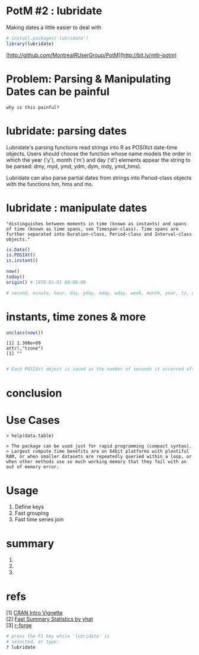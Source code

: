 PotM #2 : lubridate
========================================================
 
Making dates a little easier to deal with


```r
# install.packages('lubridate')
library(lubridate)
```

[http://github.com/MontrealRUserGroup/PotM](http://bit.ly/mtlr-potm)

Problem: Parsing & Manipulating Dates can be painful
================
  ```
why is this painful?

```

lubridate: parsing dates
================
  Lubridate's parsing functions read strings into R as POSIXct date-time objects. Users should choose the function whose name models the order in which the year ('y'), month ('m') and day ('d') elements appear the string to be parsed: dmy, myd, ymd, ydm, dym, mdy, ymd_hms).

Lubridate can also parse partial dates from strings into Period-class objects with the functions hm, hms and ms.




lubridate : manipulate dates
==============
```
"distinguishes between moments in time (known as instants) and spans of time (known as time spans, see Timespan-class). Time spans are further separated into Duration-class, Period-class and Interval-class objects."  
```


```r
is.Date()
is.POSIXt()
is.instant()

now()
today()
origin() # 1970-01-01 00:00:00

# second, minute, hour, day, yday, mday, wday, week, month, year, tz, dst

```



instants, time zones & more
====



```r
unclass(now())
```

```
[1] 1.398e+09
attr(,"tzone")
[1] ""
```

```r

# Each POSIXct object is saved as the number of seconds it occurred after 1970-01-01 00:00:00.
```




conclusion
=============  




Use Cases
=========
```
> help(data.table)

> The package can be used just for rapid programming (compact syntax). 
> Largest compute time benefits are on 64bit platforms with plentiful RAM, or when smaller datasets are repeatedly queried within a loop, or when other methods use so much working memory that they fail with an out of memory error. 
```

Usage
=======

1. Define keys
2. Fast grouping
3. Fast time series join




summary
=========
1. 
2. 
3. 


refs
================

[1] [CRAN Intro Vignette](http://cran.r-project.org/web/packages/data.table/vignettes/datatable-intro.pdf)  
[2] [Fast Summary Statistics by yhat](http://blog.yhathq.com/posts/fast-summary-statistics-with-data-dot-table.html)  
[3] [r-forge](http://datatable.r-forge.r-project.org/)



```r
# press the F1 key while 'lubridate' is 
# selected, or type: 
? lubridate
```

